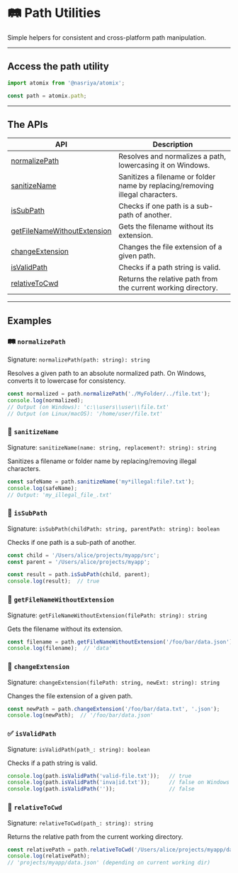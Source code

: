 # 🛤️ Path Utilities
Simple helpers for consistent and cross-platform path manipulation.

---
## Access the path utility
```ts
import atomix from '@nasriya/atomix';

const path = atomix.path;
```
---

## The APIs
| API                                                          | Description                                                                   |
| ------------------------------------------------------------ | ----------------------------------------------------------------------------- |
| [normalizePath](#️-normalizepath)                             | Resolves and normalizes a path, lowercasing it on Windows.                    |
| [sanitizeName](#-sanitizename)                               | Sanitizes a filename or folder name by replacing/removing illegal characters. |
| [isSubPath](#-issubpath)                                     | Checks if one path is a sub-path of another.                                  |
| [getFileNameWithoutExtension](#-getfilenamewithoutextension) | Gets the filename without its extension.                                      |
| [changeExtension](#-changeextension)                         | Changes the file extension of a given path.                                   |
| [isValidPath](#-isvalidpath)                                 | Checks if a path string is valid.                                             |
| [relativeToCwd](#-relativetocwd)                             | Returns the relative path from the current working directory.                 |


---

## Examples

### 🛤️ `normalizePath`
Signature: `normalizePath(path: string): string`

Resolves a given path to an absolute normalized path. On Windows, converts it to lowercase for consistency.

```ts
const normalized = path.normalizePath('./MyFolder/../file.txt');
console.log(normalized);
// Output (on Windows): 'c:\\users\\user\\file.txt'
// Output (on Linux/macOS): '/home/user/file.txt'
```

### 🧹 `sanitizeName`
Signature: `sanitizeName(name: string, replacement?: string): string`

Sanitizes a filename or folder name by replacing/removing illegal characters.

```ts
const safeName = path.sanitizeName('my*illegal:file?.txt');
console.log(safeName);
// Output: 'my_illegal_file_.txt'
```


### 📁 `isSubPath`
Signature: `isSubPath(childPath: string, parentPath: string): boolean`

Checks if one path is a sub-path of another.

```ts
const child = '/Users/alice/projects/myapp/src';
const parent = '/Users/alice/projects/myapp';

const result = path.isSubPath(child, parent);
console.log(result);  // true
```

### 📄 `getFileNameWithoutExtension`
Signature: `getFileNameWithoutExtension(filePath: string): string`

Gets the filename without its extension.

```ts
const filename = path.getFileNameWithoutExtension('/foo/bar/data.json');
console.log(filename);  // 'data'
```

### 🔄 `changeExtension`
Signature: `changeExtension(filePath: string, newExt: string): string`

Changes the file extension of a given path.

```ts
const newPath = path.changeExtension('/foo/bar/data.txt', '.json');
console.log(newPath);  // '/foo/bar/data.json'
```

### ✅ `isValidPath`
Signature: `isValidPath(path_: string): boolean`

Checks if a path string is valid.

```ts
console.log(path.isValidPath('valid-file.txt'));   // true
console.log(path.isValidPath('inva|id.txt'));      // false on Windows
console.log(path.isValidPath(''));                 // false
```

### 📂 `relativeToCwd`
Signature: `relativeToCwd(path_: string): string`

Returns the relative path from the current working directory.

```ts
const relativePath = path.relativeToCwd('/Users/alice/projects/myapp/data.json');
console.log(relativePath);
// 'projects/myapp/data.json' (depending on current working dir)
```